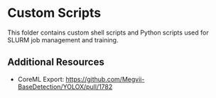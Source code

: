 # Custom Scripts

This folder contains custom shell scripts and Python scripts used for SLURM job management and training.

## Additional Resources

- CoreML Export: https://github.com/Megvii-BaseDetection/YOLOX/pull/1782
